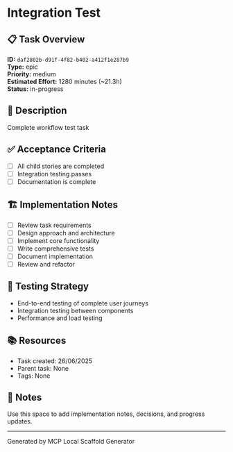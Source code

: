 # Integration Test

## 📋 Task Overview

**ID:** `daf2802b-d91f-4f82-b402-a412f1e287b9`  
**Type:** epic  
**Priority:** medium  
**Estimated Effort:** 1280 minutes (~21.3h)  
**Status:** in-progress

## 📝 Description

Complete workflow test task


## ✅ Acceptance Criteria

- [ ] All child stories are completed
- [ ] Integration testing passes
- [ ] Documentation is complete

## 🏗️ Implementation Notes

- [ ] Review task requirements
- [ ] Design approach and architecture
- [ ] Implement core functionality
- [ ] Write comprehensive tests
- [ ] Document implementation
- [ ] Review and refactor

## 🧪 Testing Strategy

- End-to-end testing of complete user journeys
- Integration testing between components
- Performance and load testing

## 📚 Resources

- Task created: 26/06/2025
- Parent task: None
- Tags: None

## 📝 Notes

Use this space to add implementation notes, decisions, and progress updates.

---

Generated by MCP Local Scaffold Generator
